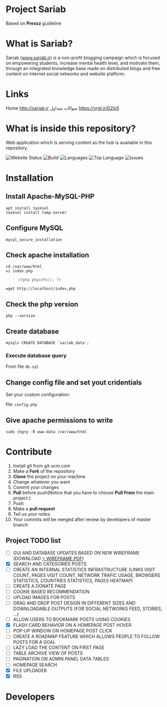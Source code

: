 Project Sariab
===
Based on **Pressz** guideline

# What is Sariab?

Sariab (www.sariab.ir) is a non-profit blogging campaign which is focused on empowering students, increase mental health level, and motivate them, through an integrated knowledge base made on distributed blogs and free content on internet social networks and website platform.

# Links

Home <http://sariab.ir>
سوالات متداول <https://vrgl.ir/D2lo5>

# What is inside this repository?

Web application which is serving content as the hub is available in this repository.

![Website Status](https://img.shields.io/website?url=http%3A%2F%2Fsariab.ir)
![Build](https://img.shields.io/appveyor/build/Pressz/Sariab-V2)
![Languages](https://img.shields.io/github/languages/count/Pressz/Sariab-V2)
![Top Language](https://img.shields.io/github/languages/top/Pressz/Sariab-V2)
![Issues](https://img.shields.io/codeclimate/issues/Pressz/Sariab-V2)

# Installation

## Install Apache-MySQL-PHP

```
apt install tasksel
tasksel install lamp-server
```

## Configure MySQL

```
mysql_secure_installation
```

## Check apache installation

```
cd /var/www/html
vi index.php
```
> `<?php phpinfo(); ?>`
```
wget http://localhost/index.php
```

## Check the php version

`php --version`

## Create database

```
mysql> CREATE DATABASE `sariab_data`;
```

### Execute database query

From file `db.sql`

## Change config file and set yout cridentials

Set your custom configuration:

file: `config.php`

## Give apache permissions to write

```
sudo chgrp -R www-data /var/www/html
```

# Contribute
1. Install git from git-scm.com
1. Make a **Fork** of the repository
1. **Clone** the project on your machine
1. Change whatever you want
1. Commit your changes
1. **Pull** before push(Notice that you have to choose **Pull From** the main project.)
1. Push
1. Make a **pull request**
1. Tell us your notes
1. Your commits will be merged after review by developers of master branch

## Project TODO list

- [ ] GUI AND DATABASE UPDATES BASED ON NEW WIREFRAME (DOWNLOAD [> WIREFRAME.PDF](docs/prototype/Wireframe.pdf))
- [x] SEARCH AND CATEGORIES POSTS
- [ ] CREATE AN INTERNAL STATISTICS INFRASTRUCTURE (LINKS VISIT COUNT, PAGES VISIT COUNT, NETWORK TRAFIC USAGE, BROWSERS STATISTICS, COUNTRIES STATISTICS, PAGES HEATMAP)
- [ ] CREATE A DONATE PAGE
- [ ] COOKIE BASED RECOMMENDATION
- [ ] UPLOAD IMAGES FOR POSTS
- [ ] DRAG AND DROP POST DESIGN IN DIFFERENT SIZES AND DOWNLOADABLE OUTPUTS (FOR SOCIAL NETWORKS FEED, STORIES, ...)
- [ ] ALLOW USERS TO BOOKMARK POSTS USING COOKIES
- [x] FLASH CARD BEHAVIOR ON A HOMEPAGE POST HOVER
- [ ] POP-UP WINDOW ON HOMEPAGE POST CLICK
- [ ] CREATE A ROADMAP FEATURE WHICH ALLOWS PEOPLE TO FOLLOW POSTS FOR A GOAL
- [ ] LAZY LOAD THE CONTENT ON FIRST PAGE
- [ ] TABLE ARCHIVE VIEW OF POSTS
- [ ] PAGINATION ON ADMIN PANEL DATA TABLES
- [ ] HOMEPAGE SEARCH
- [X] FILE UPLOADER
- [X] RSS

# Developers
